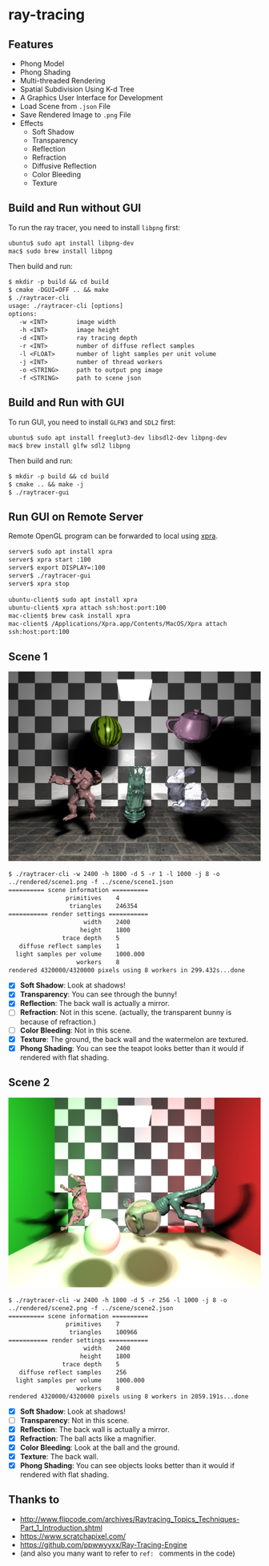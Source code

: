# ray-tracing

## Features

* Phong Model
* Phong Shading
* Multi-threaded Rendering
* Spatial Subdivision Using K-d Tree
* A Graphics User Interface for Development
* Load Scene from `.json` File
* Save Rendered Image to `.png` File
* Effects
    * Soft Shadow
    * Transparency
    * Reflection
    * Refraction
    * Diffusive Reflection
    * Color Bleeding
    * Texture

## Build and Run without GUI

To run the ray tracer, you need to install `libpng` first:

```
ubuntu$ sudo apt install libpng-dev
mac$ sudo brew install libpng
```

Then build and run:

```
$ mkdir -p build && cd build
$ cmake -DGUI=OFF .. && make
$ ./raytracer-cli
usage: ./raytracer-cli [options]
options:
   -w <INT>        image width
   -h <INT>        image height
   -d <INT>        ray tracing depth
   -r <INT>        number of diffuse reflect samples
   -l <FLOAT>      number of light samples per unit volume
   -j <INT>        number of thread workers
   -o <STRING>     path to output png image
   -f <STRING>     path to scene json
```

## Build and Run with GUI

To run GUI, you need to install `GLFW3` and `SDL2` first:

```
ubuntu$ sudo apt install freeglut3-dev libsdl2-dev libpng-dev
mac$ brew install glfw sdl2 libpng
```

Then build and run:

```
$ mkdir -p build && cd build
$ cmake .. && make -j
$ ./raytracer-gui
```

## Run GUI on Remote Server

Remote OpenGL program can be forwarded to local using [xpra](https://xpra.org).

```
server$ sudo apt install xpra
server$ xpra start :100
server$ export DISPLAY=:100
server$ ./raytracer-gui
server$ xpra stop

ubuntu-client$ sudo apt install xpra
ubuntu-client$ xpra attach ssh:host:port:100
mac-client$ brew cask install xpra
mac-client$ /Applications/Xpra.app/Contents/MacOS/Xpra attach ssh:host:port:100
```

## Scene 1

![Scene 1](rendered/scene1.png?raw=true)

```
$ ./raytracer-cli -w 2400 -h 1800 -d 5 -r 1 -l 1000 -j 8 -o ../rendered/scene1.png -f ../scene/scene1.json
========== scene information ==========
                primitives    4
                 triangles    246354
=========== render settings ===========
                     width    2400
                    height    1800
               trace depth    5
   diffuse reflect samples    1
  light samples per volume    1000.000
                   workers    8
rendered 4320000/4320000 pixels using 8 workers in 299.432s...done
```

- [x] **Soft Shadow**: Look at shadows!
- [x] **Transparency**: You can see through the bunny!
- [x] **Reflection**: The back wall is actually a mirror.
- [ ] **Refraction**: Not in this scene. (actually, the transparent bunny is because of refraction.)
- [ ] **Color Bleeding**: Not in this scene.
- [x] **Texture**: The ground, the back wall and the watermelon are textured.
- [x] **Phong Shading**: You can see the teapot looks better than it would if rendered with flat shading. 

## Scene 2

![Scene 2](rendered/scene2.png?raw=true)

```
$ ./raytracer-cli -w 2400 -h 1800 -d 5 -r 256 -l 1000 -j 8 -o ../rendered/scene2.png -f ../scene/scene2.json
========== scene information ==========
                primitives    7
                 triangles    100966
=========== render settings ===========
                     width    2400
                    height    1800
               trace depth    5
   diffuse reflect samples    256
  light samples per volume    1000.000
                   workers    8
rendered 4320000/4320000 pixels using 8 workers in 2059.191s...done
```

- [x] **Soft Shadow**: Look at shadows!
- [ ] **Transparency**: Not in this scene.
- [x] **Reflection**: The back wall is actually a mirror.
- [x] **Refraction**: The ball acts like a magnifier.
- [x] **Color Bleeding**: Look at the ball and the ground.
- [x] **Texture**: The back wall.
- [x] **Phong Shading**: You can see objects looks better than it would if rendered with flat shading.

## Thanks to

* <http://www.flipcode.com/archives/Raytracing_Topics_Techniques-Part_1_Introduction.shtml>
* <https://www.scratchapixel.com/>
* <https://github.com/ppwwyyxx/Ray-Tracing-Engine>
* (and also you many want to refer to `ref: ` comments in the code)
